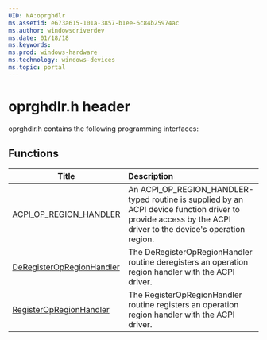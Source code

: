 ```yaml
---
UID: NA:oprghdlr
ms.assetid: e673a615-101a-3857-b1ee-6c84b25974ac
ms.author: windowsdriverdev
ms.date: 01/18/18
ms.keywords: 
ms.prod: windows-hardware
ms.technology: windows-devices
ms.topic: portal
---
```


# oprghdlr.h header



oprghdlr.h contains the following programming interfaces:





## Functions
| Title | Description |
| ---- |:---- |
| [ACPI_OP_REGION_HANDLER](nc-oprghdlr-acpi_op_region_handler.md) | An ACPI_OP_REGION_HANDLER-typed routine is supplied by an ACPI device function driver to provide access by the ACPI driver to the device's operation region. |
| [DeRegisterOpRegionHandler](nf-oprghdlr-deregisteropregionhandler.md) | The DeRegisterOpRegionHandler routine deregisters an operation region handler with the ACPI driver. |
| [RegisterOpRegionHandler](nf-oprghdlr-registeropregionhandler.md) | The RegisterOpRegionHandler routine registers an operation region handler with the ACPI driver. |